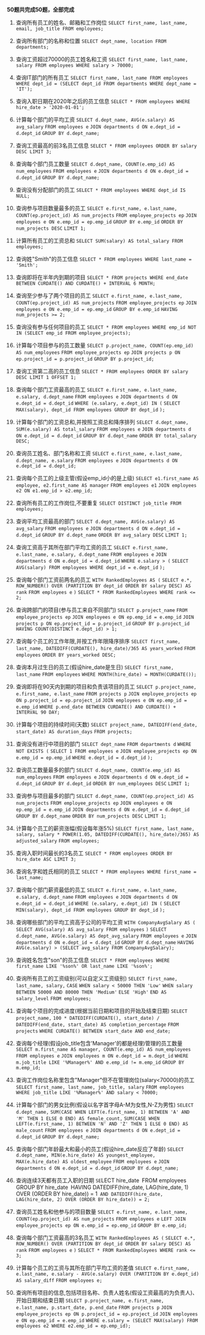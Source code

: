 **50题共完成50题，全部完成**

1. 查询所有员工的姓名、邮箱和工作岗位
  `SELECT first_name, last_name, email, job_title FROM employees;`

2. 查询所有部门的名称和位置
   `SELECT dept_name, location FROM departments;`

3. 查询工资超过70000的员工姓名和工资
   `SELECT first_name, last_name, salary FROM employees WHERE salary > 70000;`

4. 查询IT部门的所有员工
   `SELECT first_name, last_name FROM employees WHERE dept_id = (SELECT dept_id FROM departments WHERE dept_name = 'IT');`

5. 查询入职日期在2020年之后的员工信息
   `SELECT * FROM employees WHERE hire_date > '2020-01-01';`

6. 计算每个部门的平均工资
   `SELECT d.dept_name, AVG(e.salary) AS avg_salary`
   `FROM employees e`
   `JOIN departments d ON e.dept_id = d.dept_id`
   `GROUP BY d.dept_name;`

7. 查询工资最高的前3名员工信息
   `SELECT * FROM employees ORDER BY salary DESC LIMIT 3;`

8. 查询每个部门员工数量
   `SELECT d.dept_name, COUNT(e.emp_id) AS num_employees`
   `FROM employees e`
   `JOIN departments d ON e.dept_id = d.dept_id`
   `GROUP BY d.dept_name;`

9. 查询没有分配部门的员工
   `SELECT * FROM employees WHERE dept_id IS NULL;`

10. 查询参与项目数量最多的员工
    `SELECT e.first_name, e.last_name, COUNT(ep.project_id) AS num_projects`
    `FROM employee_projects ep`
    `JOIN employees e ON e.emp_id = ep.emp_id`
    `GROUP BY e.emp_id`
    `ORDER BY num_projects DESC`
    `LIMIT 1;`

11. 计算所有员工的工资总和
    `SELECT SUM(salary) AS total_salary FROM employees;`

12. 查询姓"Smith"的员工信息
    `SELECT * FROM employees WHERE last_name = 'Smith';`

13. 查询即将在半年内到期的项目
    `SELECT * FROM projects WHERE end_date BETWEEN CURDATE() AND CURDATE() + INTERVAL 6 MONTH;`

14. 查询至少参与了两个项目的员工
    `SELECT e.first_name, e.last_name, COUNT(ep.project_id) AS num_projects`
    `FROM employee_projects ep`
    `JOIN employees e ON e.emp_id = ep.emp_id`
    `GROUP BY e.emp_id`
    `HAVING num_projects >= 2;`

15. 查询没有参与任何项目的员工
    `SELECT * FROM employees WHERE emp_id NOT IN (SELECT emp_id FROM employee_projects);`

16. 计算每个项目参与的员工数量
    `SELECT p.project_name, COUNT(ep.emp_id) AS num_employees`
    `FROM employee_projects ep`
    `JOIN projects p ON ep.project_id = p.project_id`
    `GROUP BY p.project_id;`

17. 查询工资第二高的员工信息
    `SELECT * FROM employees ORDER BY salary DESC LIMIT 1 OFFSET 1;`

18. 查询每个部门工资最高的员工
    `SELECT e.first_name, e.last_name, e.salary, d.dept_name`
    `FROM employees e`
    `JOIN departments d ON e.dept_id = d.dept_id`
    `WHERE (e.salary, e.dept_id) IN (`
        `SELECT MAX(salary), dept_id FROM employees GROUP BY dept_id`
    `);`

19. 计算每个部门的工资总和,并按照工资总和降序排列
    `SELECT d.dept_name, SUM(e.salary) AS total_salary`
    `FROM employees e`
    `JOIN departments d ON e.dept_id = d.dept_id`
    `GROUP BY d.dept_name`
    `ORDER BY total_salary DESC;`

20. 查询员工姓名、部门名称和工资
    `SELECT e.first_name, e.last_name, d.dept_name, e.salary`
    `FROM employees e`
    `JOIN departments d ON e.dept_id = d.dept_id;`

21. 查询每个员工的上级主管(假设emp_id小的是上级)
    `SELECT e1.first_name AS employee, e2.first_name AS manager`
    `FROM employees e1`
    `JOIN employees e2 ON e1.emp_id > e2.emp_id;`

22. 查询所有员工的工作岗位,不要重复
    `SELECT DISTINCT job_title FROM employees;`

23. 查询平均工资最高的部门
    `SELECT d.dept_name, AVG(e.salary) AS avg_salary`
    `FROM employees e`
    `JOIN departments d ON e.dept_id = d.dept_id`
    `GROUP BY d.dept_name`
    `ORDER BY avg_salary DESC`
    `LIMIT 1;`

24. 查询工资高于其所在部门平均工资的员工
    `SELECT e.first_name, e.last_name, e.salary, d.dept_name`
    `FROM employees e`
    `JOIN departments d ON e.dept_id = d.dept_id`
    `WHERE e.salary > (`
        `SELECT AVG(salary) FROM employees WHERE dept_id = e.dept_id`
    `);`

25. 查询每个部门工资前两名的员工
    `WITH RankedEmployees AS (`
    `SELECT e.*, ROW_NUMBER() OVER (PARTITION BY dept_id ORDER BY salary DESC) AS rank`
    `FROM employees e`
    `)`
    `SELECT * FROM RankedEmployees WHERE rank <= 2;`

26. 查询跨部门的项目(参与员工来自不同部门)
    `SELECT p.project_name`
    `FROM employee_projects ep`
    `JOIN employees e ON ep.emp_id = e.emp_id`
    `JOIN projects p ON ep.project_id = p.project_id`
    `GROUP BY p.project_id`
    `HAVING COUNT(DISTINCT e.dept_id) > 1;`

27. 查询每个员工的工作年限,并按工作年限降序排序
    `SELECT first_name, last_name, DATEDIFF(CURDATE(), hire_date)/365 AS years_worked`
    `FROM employees`
    `ORDER BY years_worked DESC;`

28. 查询本月过生日的员工(假设hire_date是生日)
    `SELECT first_name, last_name`
    `FROM employees`
    `WHERE MONTH(hire_date) = MONTH(CURDATE());`

29. 查询即将在90天内到期的项目和负责该项目的员工
    `SELECT p.project_name, e.first_name, e.last_name`
    `FROM projects p`
    `JOIN employee_projects ep ON p.project_id = ep.project_id`
    `JOIN employees e ON ep.emp_id = e.emp_id`
    `WHERE p.end_date BETWEEN CURDATE() AND CURDATE() + INTERVAL 90 DAY;`

30. 计算每个项目的持续时间(天数)
    `SELECT project_name, DATEDIFF(end_date, start_date) AS duration_days`
    `FROM projects;`

31. 查询没有进行中项目的部门
    `SELECT dept_name`
    `FROM departments d`
    `WHERE NOT EXISTS (`
        `SELECT 1 FROM employees e`
        `JOIN employee_projects ep ON e.emp_id = ep.emp_id`
        `WHERE e.dept_id = d.dept_id`
    `);`

32. 查询员工数量最多的部门
    `SELECT d.dept_name, COUNT(e.emp_id) AS num_employees`
    `FROM employees e`
    `JOIN departments d ON e.dept_id = d.dept_id`
    `GROUP BY d.dept_id`
    `ORDER BY num_employees DESC`
    `LIMIT 1;`

33. 查询参与项目最多的部门
    `SELECT d.dept_name, COUNT(ep.project_id) AS num_projects`
    `FROM employee_projects ep`
    `JOIN employees e ON ep.emp_id = e.emp_id`
    `JOIN departments d ON e.dept_id = d.dept_id`
    `GROUP BY d.dept_name`
    `ORDER BY num_projects DESC`
    `LIMIT 1;`

34. 计算每个员工的薪资涨幅(假设每年涨5%)
    `SELECT first_name, last_name, salary, salary * POWER(1.05, DATEDIFF(CURDATE(), hire_date)/365) AS adjusted_salary`
    `FROM employees;`

35. 查询入职时间最长的3名员工
    `SELECT * FROM employees ORDER BY hire_date ASC LIMIT 3;`

36. 查询名字和姓氏相同的员工
    `SELECT * FROM employees WHERE first_name = last_name;`

37. 查询每个部门薪资最低的员工
    `SELECT e.first_name, e.last_name, e.salary, d.dept_name`
    `FROM employees e`
    `JOIN departments d ON e.dept_id = d.dept_id`
    `WHERE (e.salary, e.dept_id) IN (`
        `SELECT MIN(salary), dept_id FROM employees GROUP BY dept_id`
    `);`

38. 查询哪些部门的平均工资高于公司的平均工资
    `WITH CompanyAvgSalary AS (`
        `SELECT AVG(salary) AS avg_salary FROM employees`
    `)`
    `SELECT d.dept_name, AVG(e.salary) AS dept_avg_salary`
    `FROM employees e`
    `JOIN departments d ON e.dept_id = d.dept_id`
    `GROUP BY d.dept_name`
    `HAVING AVG(e.salary) > (SELECT avg_salary FROM CompanyAvgSalary);`

39. 查询姓名包含"son"的员工信息
    `SELECT * FROM employees WHERE first_name LIKE '%son%' OR last_name LIKE '%son%';`

40. 查询所有员工的工资级别(可以自定义工资级别)
    `SELECT first_name, last_name, salary,`
        `CASE`
            `WHEN salary < 50000 THEN 'Low'`
            `WHEN salary BETWEEN 50000 AND 80000 THEN 'Medium'`
            `ELSE 'High'`
        `END AS salary_level`
    `FROM employees;`

41. 查询每个项目的完成进度(根据当前日期和项目的开始及结束日期)
    `SELECT project_name,` 
        `100 * DATEDIFF(CURDATE(), start_date) / DATEDIFF(end_date, start_date) AS completion_percentage`
    `FROM projects`
    `WHERE CURDATE() BETWEEN start_date AND end_date;`

42. 查询每个经理(假设job_title包含'Manager'的都是经理)管理的员工数量
    `SELECT m.first_name AS manager, COUNT(e.emp_id) AS num_employees`
    `FROM employees e`
    `JOIN employees m ON e.dept_id = m.dept_id`
    `WHERE m.job_title LIKE '%Manager%' AND e.emp_id != m.emp_id`
    `GROUP BY m.emp_id;`

43. 查询工作岗位名称里包含"Manager"但不在管理岗位(salary<70000)的员工
    `SELECT first_name, last_name, job_title, salary`
    `FROM employees`
    `WHERE job_title LIKE '%Manager%' AND salary < 70000;`

44. 计算每个部门的男女比例(假设以名字首字母A-M为女性,N-Z为男性)
    `SELECT d.dept_name,`
        `SUM(CASE WHEN LEFT(e.first_name, 1) BETWEEN 'A' AND 'M' THEN 1 ELSE 0 END) AS female_count,`
        `SUM(CASE WHEN LEFT(e.first_name, 1) BETWEEN 'N' AND 'Z' THEN 1 ELSE 0 END) AS male_count`
    `FROM employees e`
    `JOIN departments d ON e.dept_id = d.dept_id`
    `GROUP BY d.dept_name;`

45. 查询每个部门年龄最大和最小的员工(假设hire_date反应了年龄)
    `SELECT d.dept_name, MIN(e.hire_date) AS youngest_employee, MAX(e.hire_date) AS oldest_employee`
    `FROM employees e`
    `JOIN departments d ON e.dept_id = d.dept_id`
    `GROUP BY d.dept_name;`

46. 查询连续3天都有员工入职的日期
    `SE`LECT hire_date`
    `FROM employees`
    `GROUP BY hire_date`
    `HAVING DATEDIFF(hire_date, LAG(hire_date, 1) OVER (ORDER BY hire_date)) = 1`
       AND DATEDIFF(hire_date, LAG(hire_date, 2) OVER (ORDER BY hire_date)) = 2;`

47. 查询员工姓名和他参与的项目数量
    `SELECT e.first_name, e.last_name, COUNT(ep.project_id) AS num_projects`
    `FROM employees e`
    `LEFT JOIN employee_projects ep ON e.emp_id = ep.emp_id`
    `GROUP BY e.emp_id;`

48. 查询每个部门工资最高的3名员工
    `WITH RankedEmployees AS (`
        `SELECT e.*, ROW_NUMBER() OVER (PARTITION BY dept_id ORDER BY salary DESC) AS rank`
        `FROM employees e`
    `)`
    `SELECT * FROM RankedEmployees WHERE rank <= 3;`

49. 计算每个员工的工资与其所在部门平均工资的差值
    `SELECT e.first_name, e.last_name, e.salary - AVG(e.salary) OVER (PARTITION BY e.dept_id) AS salary_diff`
    `FROM employees e;`

50. 查询所有项目的信息,包括项目名称、负责人姓名(假设工资最高的为负责人)、开始日期和结束日期
    `SELECT p.project_name, e.first_name, e.last_name, p.start_date, p.end_date`
    `FROM projects p`
    `JOIN employee_projects ep ON p.project_id = ep.project_id`
    `JOIN employees e ON ep.emp_id = e.emp_id`
    `WHERE e.salary = (SELECT MAX(salary) FROM employees e2 WHERE e2.emp_id = ep.emp_id);`